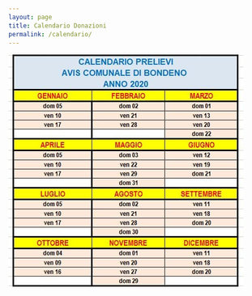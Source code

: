 ```yaml
---
layout: page
title: Calendario Donazioni
permalink: /calendario/
---
```


<div id="container">
<img src="/images/calendario AVIS 2020.jpg">
</div>
